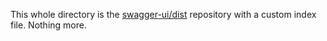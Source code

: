 This whole directory is the [swagger-ui/dist][1] repository with a custom index file. Nothing more.


[1]: https://github.com/swagger-api/swagger-ui/tree/v2.2.8/dist